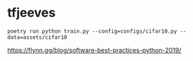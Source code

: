 # tfjeeves

`poetry run python train.py --config=configs/cifar10.py --data=assets/cifar10`

https://flynn.gg/blog/software-best-practices-python-2019/
